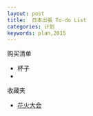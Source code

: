 ```yaml
---
layout: post
title:  日本出張 To-do List
categories: 计划
keywords: plan,2015
---
```


购买清单
- 杯子
- 


收藏夹
- [花火大会](http://hanabi.enjoytokyo.jp/schedule/08.html)